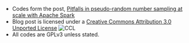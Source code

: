 * Codes form the post, [Pitfalls in pseudo-random number sampling at scale with Apache Spark](http://memosisland.blogspot.de/2017/06/pitfalls-in-pseudo-random-number.html)
* Blog post is licensed under a [Creative Commons Attribution 3.0 Unported License](http://creativecommons.org/licenses/by/3.0/deed.en_GB)
![CCL](http://i.creativecommons.org/l/by/3.0/88x31.png)
* All codes are GPLv3 unless stated.
